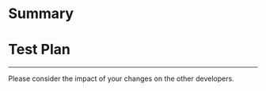 # Summary



# Test Plan



-----
Please consider the impact of your changes on the other developers.